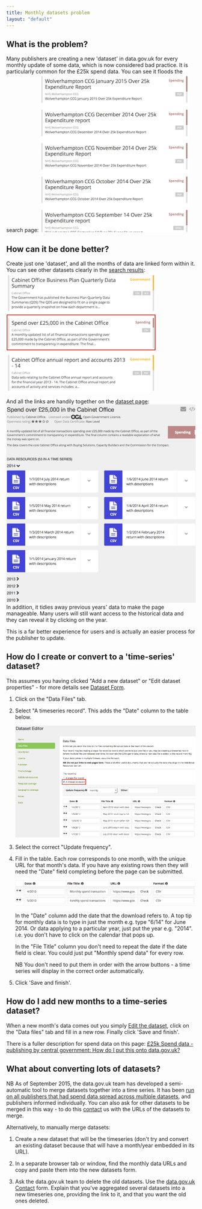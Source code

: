 ```yaml
---
title: Monthly datasets problem
layout: "default"
---
```


## What is the problem?

Many publishers are creating a new 'dataset' in data.gov.uk for every monthly update of some data, which is now considered bad practice. It is particularly common for the £25k spend data. You can see it floods the search page:
![monthly datasets search - problem](images/monthly_datasets_search_problem.png)

## How can it be done better?

Create just one 'dataset', and all the months of data are linked form within it. You can see other datasets clearly in the [search results](https://data.gov.uk/data/search?q=cabinet+office+spend):
![monthly datasets search - ok](images/monthly_datasets_search_ok.png)

And all the links are handily together on the [dataset page](https://data.gov.uk/dataset/financial-transactions-data-co):
![monthly dataset](images/monthly_datasets_dataset.png)
In addition, it tidies away previous years' data to make the page manageable. Many users will still want access to the historical data and they can reveal it by clicking on the year.

This is a far better experience for users and is actually an easier process for the publisher to update.

## How do I create or convert to a 'time-series' dataset?

This assumes you having clicked "Add a new dataset" or "Edit dataset properties" - for more details see [Dataset Form](dataset_form.html#add-a-dataset).

1. Click on the "Data Files" tab.

2. Select "A timeseries record". This adds the "Date" column to the table below.

   ![monthly datasets in the form](images/monthly_datasets_form.png)

3. Select the correct "Update frequency".

4. Fill in the table. Each row corresponds to one month, with the unique URL for that month's data. If you have any existing rows then they will need the "Date" field completing before the page can be submitted.

   ![form row example](images/monthly_datasets_form_row.png)

   In the "Date" column add the date that the download refers to. A top tip for monthly data is to type in just the month e.g. type "6/14" for June 2014. Or data applying to a particular year, just put the year e.g. "2014". i.e. you don't have to click on the calendar that pops up.

   In the "File Title" column you don't need to repeat the date if the date field is clear. You could just put "Monthly spend data" for every row.

   NB You don't need to put them in order with the arrow buttons - a time series will display in the correct order automatically.

5. Click 'Save and finish'.

## How do I add new months to a time-series dataset?

When a new month's data comes out you simply [Edit the dataset](dataset_form.html#edit-a-dataset), click on the "Data files" tab and fill in a new row. Finally click 'Save and finish'.

There is a fuller description for spend data on this page: [£25k Spend data - publishing by central government: How do I put this onto data.gov.uk?](25k-spend-data.html#how-do-i-put-this-onto-datagovuk)

## What about converting lots of datasets?

NB As of September 2015, the data.gov.uk team has developed a semi-automatic tool to merge datasets together into a time series. It has been [run on all publishers that had spend data spread across multiple datasets](https://data.gov.uk/blog/tidying-time-series-data), and publishers informed individually. You can also ask for other datasets to be merged in this way - to do this [contact](https://data.gov.uk/contact) us with the URLs of the datasets to merge.

Alternatively, to manually merge datasets:

1. Create a new dataset that will be the timeseries (don't try and convert an existing dataset because that will have a month/year embedded in its URL).

2. In a separate browser tab or window, find the monthly data URLs and copy and paste them into the new datasets form.

3. Ask the data.gov.uk team to delete the old datasets. Use the [data.gov.uk Contact](https://data.gov.uk/contact) form. Explain that you've aggregated several datasets into a new timeseries one, providing the link to it, and that you want the old ones deleted.
